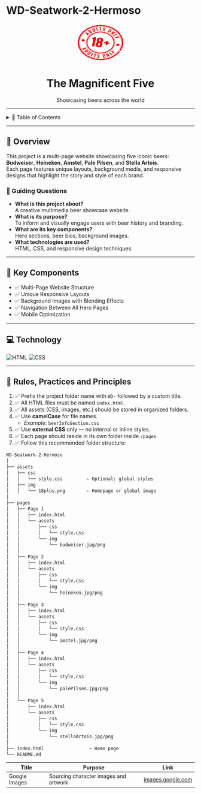 # WD-Seatwork-2-Hermoso

<a name="readme-top"></a>

<div align="center">
  <a href="https://github.com/gucciboy13/">
    <img src="./assets/img/18plus.png" alt="18+ Warning" width="130" height="100" />
  </a>

  <h1 align="center">The Magnificent Five</h1>
  <p align="center">Showcasing beers across the world</p>
</div>

---

<details>
  <summary>📑 Table of Contents</summary>
  <ol>
    <li>
      <a href="#-overview">Overview</a>
      <ol>
        <li><a href="#-key-components">Key Components</a></li>
        <li><a href="#-technology">Technology</a></li>
      </ol>
    </li>
    <li><a href="#-rules-practices-and-principles">Rules, Practices and Principles</a></li>
    <li><a href="#-resources">Resources</a></li>
  </ol>
</details>

---

## 🧠 Overview

This project is a multi-page website showcasing five iconic beers: **Budweiser**, **Heineken**, **Amstel**, **Pale Pilsen**, and **Stella Artois**.  
Each page features unique layouts, background media, and responsive designs that highlight the story and style of each brand.

### 🎯 Guiding Questions

- **What is this project about?**  
  A creative multimedia beer showcase website.
- **What is its purpose?**  
  To inform and visually engage users with beer history and branding.
- **What are its key components?**  
  Hero sections, beer bios, background images.
- **What technologies are used?**  
  HTML, CSS, and responsive design techniques.

---

## 🧩 Key Components

- ✅ Multi-Page Website Structure  
- ✅ Unique Responsive Layouts  
- ✅ Background Images with Blending Effects  
- ✅ Navigation Between All Hero Pages  
- ✅ Mobile Optimization

---

## 💻 Technology

![HTML](https://img.shields.io/badge/HTML-E34F26?style=for-the-badge&logo=html5&logoColor=white)
![CSS](https://img.shields.io/badge/CSS-1572B6?style=for-the-badge&logo=css3&logoColor=white)

---

## 📏 Rules, Practices and Principles

1. ✅ Prefix the project folder name with `WD-` followed by a custom title.  
2. ✅ All HTML files must be named `index.html`.  
3. ✅ All assets (CSS, images, etc.) should be stored in organized folders.  
4. ✅ Use **camelCase** for file names.  
   - _Example_: `beerInfoSection.css`
5. ✅ Use **external CSS** only — no internal or inline styles.
6. ✅ Each page should reside in its own folder inside `/pages`.
7. ✅ Follow this recommended folder structure:

```plaintext
WD-Seatwork-2-Hermoso
│
├── assets
│   ├── css
│   │   └── style.css         ← Optional: global styles
│   ├── img
│   │   └── 18plus.png        ← Homepage or global image
│
├── pages
│   ├── Page 1
│   │   ├── index.html
│   │   └── assets
│   │       ├── css
│   │       │   └── style.css
│   │       └── img
│   │           └── budweiser.jpg/png
│   │
│   ├── Page 2
│   │   ├── index.html
│   │   └── assets
│   │       ├── css
│   │       │   └── style.css
│   │       └── img
│   │           └── heineken.jpg/png
│   │
│   ├── Page 3
│   │   ├── index.html
│   │   └── assets
│   │       ├── css
│   │       │   └── style.css
│   │       └── img
│   │           └── amstel.jpg/png
│   │
│   ├── Page 4
│   │   ├── index.html
│   │   └── assets
│   │       ├── css
│   │       │   └── style.css
│   │       └── img
│   │           └── palePilsen.jpg/png
│   │
│   └── Page 5
│       ├── index.html
│       └── assets
│           ├── css
│           │   └── style.css
│           └── img
│               └── stellaArtois.jpg/png
│
├── index.html                 ← Home page
└── README.md

```
| Title         | Purpose                               | Link                                           |
| ------------- | ------------------------------------- | ---------------------------------------------- |
| Google Images | Sourcing character images and artwork | [images.google.com](https://images.google.com) |
